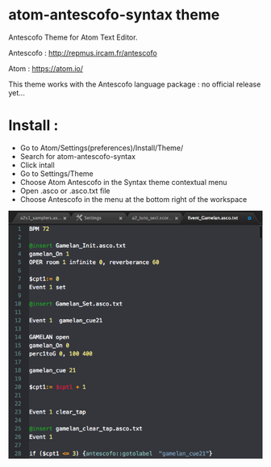 # atom-antescofo-syntax theme

Antescofo Theme for Atom Text Editor.

Antescofo : http://repmus.ircam.fr/antescofo

Atom : https://atom.io/


This theme works with the Antescofo language package : no official release yet...

# Install : 

- Go to Atom/Settings(preferences)/Install/Theme/  
- Search for atom-antescofo-syntax
- Click intall
- Go to Settings/Theme
- Choose Atom Antescofo in the Syntax theme contextual menu
- Open .asco or .asco.txt file
- Choose Antescofo in the menu at the bottom right of the workspace



![A screenshot of your theme](https://github.com/nadirB/atom-antescofo-syntax/blob/master/atom-screen-caps.png)
